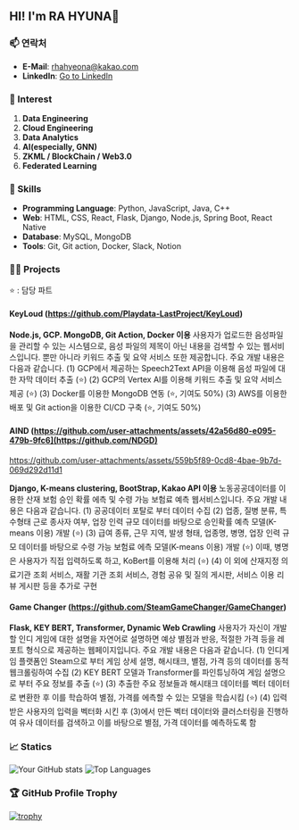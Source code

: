 ## HI! I'm **RA HYUNA**👋

### 📫 연락처
- **E-Mail**: rhahyeona@kakao.com
- **LinkedIn**: [Go to LinkedIn](https://www.linkedin.com/in/%ED%98%84%EC%95%84-%EB%9D%BC-57317b246/)

### 💫 Interest
1. **Data Engineering**
2. **Cloud Engineering**
3. **Data Analytics**
4. **AI(especially, GNN)**
5. **ZKML / BlockChain / Web3.0**
6. **Federated Learning**

### 🔧 Skills
- **Programming Language**: Python, JavaScript, Java, C++
- **Web**: HTML, CSS, React, Flask, Django, Node.js, Spring Boot, React Native
- **Database**: MySQL, MongoDB
- **Tools**: Git, Git action, Docker, Slack, Notion

### 👩‍💻 Projects
⭐ : 담당 파트
#### KeyLoud (https://github.com/Playdata-LastProject/KeyLoud)
**Node.js, GCP. MongoDB, Git Action, Docker 이용**
사용자가 업로드한 음성파일을 관리할 수 있는 시스템으로, 음성 파일의 제목이 아닌 내용을 검색할 수 있는 웹서비스입니다.
뿐만 아니라 키워드 추출 및 요약 서비스 또한 제공합니다.
주요 개발 내용은 다음과 같습니다.
(1) GCP에서 제공하는 Speech2Text API을 이용해 음성 파일에 대한 자막 데이터 추출 (⭐)
(2) GCP의 Vertex AI를 이용해 키워드 추출 및 요약 서비스 제공 (⭐)
(3) Docker를 이용한 MongoDB 연동 (⭐, 기여도 50%)
(3) AWS를 이용한 배포 및 Git action을 이용한 CI/CD 구축 (⭐, 기여도 50%)

#### AIND (https://github.com/user-attachments/assets/42a56d80-e095-479b-9fc6](https://github.com/NDGD)
https://github.com/user-attachments/assets/559b5f89-0cd8-4bae-9b7d-069d292d11d1

**Django, K-means clustering, BootStrap, Kakao API 이용**
노동공공데이터를 이용한 산재 보험 승인 확률 에측 및 수령 가능 보험료 예측 웹서비스입니다.
주요 개발 내용은 다음과 같습니다.
(1) 공공데이터 포탈로 부터 데이터 수집
(2) 업종, 질병 분류, 특수형태 근로 종사자 여부, 업장 인력 규모 데이터를 바탕으로 승인확률 예측 모델(K-means 이용) 개발 (⭐)
(3) 급여 종류, 근무 지역, 발생 형태, 업종명, 병명, 업장 인력 규모 데이터를 바탕으로 수령 가능 보험료 에측 모델(K-means 이용) 개발 (⭐)
    이때, 병명은 사용자가 직접 입력하도록 하고, KoBert를 이용해 처리 (⭐)
(4) 이 외에 산재지정 의료기관 조회 서비스, 재활 기관 조회 서비스, 경험 공유 및 질의 게시판, 서비스 이용 리뷰 게시판 등을 추가로 구현

#### Game Changer (https://github.com/SteamGameChanger/GameChanger)
**Flask, KEY BERT, Transformer, Dynamic Web Crawling**
사용자가 자신이 개발할 인디 게임에 대한 설명을 자연어로 설명하면 예상 별점과 반응, 적절한 가격 등을 레포트 형식으로 제공하는 웹페이지입니다.
주요 개발 내용은 다음과 같습니다.
(1) 인디게임 플랫폼인 Steam으로 부터 게임 상세 설명, 해시태크, 별점, 가격 등의 데이터를 동적 웹크롤링하여 수집
(2) KEY BERT 모델과 Transformer를 파인튜닝하여 게임 설명으로 부터 주요 정보를 추출 (⭐)
(3) 추출한 주요 정보들과 해시태크 데이터를 벡터 데이터로 변환한 후 이를 학습하여 별점, 가격를 에측할 수 있는 모델을 학습시킴 (⭐)
(4) 입력받은 사용자의 입력을 벡터화 시킨 후 (3)에서 만든 벡터 데이터와 클러스터링을 진행하여 유사 데이터를 검색하고 이를 바탕으로 별점, 가격 데이터를 예측하도록 함

### 📈 Statics
![Your GitHub stats](https://github-readme-stats.vercel.app/api?username=fkgusdk&show_icons=true&theme=radical)
![Top Languages](https://github-readme-stats.vercel.app/api/top-langs/?username=fkgusdk&layout=compact&theme=radical)


### 🏆 GitHub Profile Trophy
[![trophy](https://github-profile-trophy.vercel.app/?username=fkgusdk&theme=onedark)](https://github.com/ryo-ma/github-profile-trophy)
